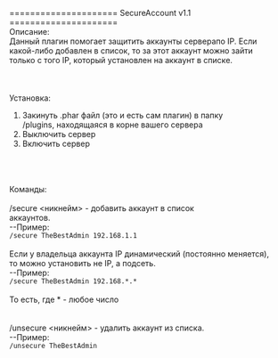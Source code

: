 ===================== SecureAccount v1.1 =====================<br>
Описание:<br>
Данный плагин помогает защитить аккаунты серверапо IP. Если<br>
какой-либо добавлен в список, то за этот аккаунт можно зайти<br>
только с того IP, который установлен на аккаунт в списке.<br>
<br>
<br>
<br>
Установка:<br>
1. Закинуть .phar файл (это и есть сам плагин) в папку<br>
/plugins, находящаяся в корне вашего сервера<br>
2. Выключить сервер<br>
3. Включить сервер<br>
<br>
<br>
<br>
Команды:<br>
<br>
/secure <никнейм> <ip_адрес> - добавить аккаунт в список<br>
аккаунтов.<br>
--Пример:<br>
<code>/secure TheBestAdmin 192.168.1.1</code><br>
<br>
Если у владельца аккаунта IP динамический (постоянно меняется),<br>
то можно установить не IP, а подсеть.<br>
--Пример:<br>
<code>/secure TheBestAdmin 192.168.*.*</code><br>
<br>
То есть, где * - любое число<br>
<br>
<br>
/unsecure <никнейм> - удалить аккаунт из списка.<br>
--Пример:<br>
<code>/unsecure TheBestAdmin</code><br>
